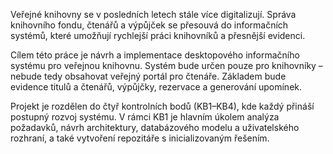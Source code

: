 Veřejné knihovny se v posledních letech stále více digitalizují. 
Správa knihovního fondu, čtenářů a výpůjček se přesouvá do informačních systémů, 
které umožňují rychlejší práci knihovníků a přesnější evidenci.

Cílem této práce je návrh a implementace desktopového informačního systému pro veřejnou knihovnu. 
Systém bude určen pouze pro knihovníky – nebude tedy obsahovat veřejný portál pro čtenáře. 
Základem bude evidence titulů a čtenářů, výpůjčky, rezervace a generování upomínek.

Projekt je rozdělen do čtyř kontrolních bodů (KB1–KB4), kde každý přináší postupný rozvoj systému. 
V rámci KB1 je hlavním úkolem analýza požadavků, návrh architektury, databázového modelu a uživatelského rozhraní, 
a také vytvoření repozitáře s inicializovaným řešením.
